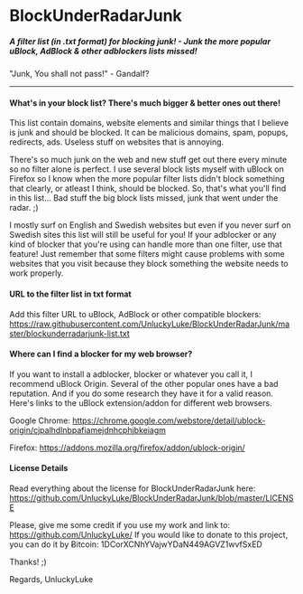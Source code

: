 # BlockUnderRadarJunk
##### A filter list (in .txt format) for blocking junk! - Junk the more popular uBlock, AdBlock & other adblockers lists missed!
"Junk, You shall not pass!" - Gandalf?

---------------

#### What's in your block list? There's much bigger & better ones out there!
This list contain domains, website elements and similar things that I believe is junk and should be blocked.
It can be malicious domains, spam, popups, redirects, ads. Useless stuff on websites that is annoying.

There's so much junk on the web and new stuff get out there every minute so no filter alone is perfect.
I use several block lists myself with uBlock on Firefox so I know when the more popular
filter lists didn't block something that clearly, or atleast I think, should be blocked.
So, that's what you'll find in this list... Bad stuff the big block lists missed, junk that went under the radar. ;)


I mostly surf on English and Swedish websites but even if you never surf on Swedish sites this list will still be useful for you! If your adblocker or any kind of blocker that you're using can handle more than one filter, use that feature!
Just remember that some filters might cause problems with some websites that you visit because they block something the website needs to work properly.


#### URL to the filter list in txt format
Add this filter URL to uBlock, AdBlock or other compatible blockers:
https://raw.githubusercontent.com/UnluckyLuke/BlockUnderRadarJunk/master/blockunderradarjunk-list.txt


#### Where can I find a blocker for my web browser?
If you want to install a adblocker, blocker or whatever you call it, I recommend uBlock Origin. Several of the other popular ones have a bad reputation. And if you do some research they have it for a valid reason. Here's links to the uBlock extension/addon for different web browsers.

Google Chrome:
https://chrome.google.com/webstore/detail/ublock-origin/cjpalhdlnbpafiamejdnhcphjbkeiagm

Firefox:
https://addons.mozilla.org/firefox/addon/ublock-origin/


#### License Details
Read everything about the license for BlockUnderRadarJunk here:
https://github.com/UnluckyLuke/BlockUnderRadarJunk/blob/master/LICENSE

Please, give me some credit if you use my work and link to:
https://github.com/UnluckyLuke/
If you would like to donate to this project, you can do it by Ƀitcoin: 1DCorXCNhYVajwYDaN449AGVZ1wvfSxED

Thanks! ;)

Regards,
UnluckyLuke
